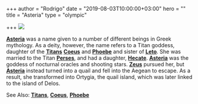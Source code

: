 +++
author = "Rodrigo"
date = "2019-08-03T10:00:00+03:00"
hero = ""
title = "Asteria"
type = "olympic"

+++
![](/v1569357582/mitologia/asteria_image_143_tkg1nj.jpg)

[**Asteria**](https://www.greekmythology.com/Titans/Asteria/asteria.html "Asteria") was a name given to a number of different beings in Greek mythology. As a deity, however, the name refers to a Titan goddess, daughter of the [**Titans**](https://www.greekmythology.com/Titans/titans.html "Titans") [**Coeus**](https://www.greekmythology.com/Titans/Coeus/coeus.html "Coeus") and [**Phoebe**](https://www.greekmythology.com/Titans/Phoebe/phoebe.html "Phoebe") and sister of [**Leto**](https://www.greekmythology.com/Myths/The_Myths/Zeus's_Lovers/Leto/leto.html "Leto"). She was married to the Titan [**Perses**](https://www.greekmythology.com/Titans/Perses/perses.html "Perses"), and had a daughter, [**Hecate**](https://www.greekmythology.com/Other_Gods/Hecate/hecate.html "Hecate"). [**Asteria**](https://www.greekmythology.com/Titans/Asteria/asteria.html "Asteria") was the goddess of nocturnal oracles and shooting stars. [**Zeus**](https://www.greekmythology.com/Olympians/Zeus/zeus.html "Zeus") pursued her, but [**Asteria**](https://www.greekmythology.com/Titans/Asteria/asteria.html "Asteria") instead turned into a quail and fell into the Aegean to escape. As a result, she transformed into Ortygia, the quail island, which was later linked to the island of Delos.

See Also: [**Titans**](https://www.greekmythology.com/Titans/titans.html "Titans"), [**Coeus**](https://www.greekmythology.com/Titans/Coeus/coeus.html "Coeus"), [**Phoebe**](https://www.greekmythology.com/Titans/Phoebe/phoebe.html "Phoebe")